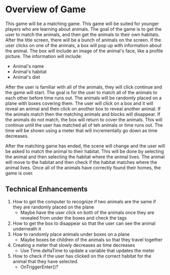 # Overview of Game
This game will be a matching game. This game will be suited for younger players who are learning about animals. The goal of the game is to get the user to match the animals, and then get the animals to their own habitats. After the title screen, there will be a bunch of animals on the screen. If the user clicks on one of the animals, a box will pop up with information about the animal. The box will include an image of the animal's face, like a profile picture. The information will include:
* Animal's name
* Animal's habitat
* Animal's diet

After the user is familiar with all of the animals, they will click continue and the game will start. The goal is for the user to match all of the animals to each other before time runs out. The animals will be randomly placed on a plane with boxes covering them. The user will click on a box and it will reveal an animal and then click on another box to reveal another animal. If the animals match then the matching animals and blocks will disappear. If the animals do not match, the box will return to cover the animals. This will continue until the user has matched all of teh animals or time runs out. The time will be shown using a meter that will incrementally go down as time decreases. 

After the matching game has ended, the scene will change and the user will be asked to match the animal to their habitat. This will be done by selecting the animal and then selecting the habitat where the animal lives. The animal will move to the habitat and then check if the habitat matches where the animal lives. Once all of the animals have correctly found their homes, the game is over. 
## Technical Enhancements
1. How to get the computer to recognize if two animals are the same if they are randomly placed on the plane
	* Maybe have the user click on both of the animals once they are revealed from under the boxes and check the tags 
2. How to get the box to disappear so that the user can see the animal underneath it
3. How to randomly place animals under boxes on a plane
	* Maybe boxes be children of the animals so that they travel together
4. Creating a meter that slowly decreases as time decreases
	* Use Time.deltaTime to update a variable that updates the meter 
5. How to check if the user has clicked on the correct habitat for the animal that they have selected. 
	* OnTriggerEnter()?


